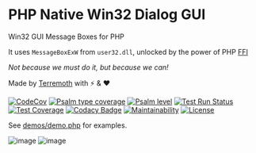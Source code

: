 # PHP Native Win32 Dialog GUI
Win32 GUI Message Boxes for PHP

It uses `MessageBoxExW` from `user32.dll`, unlocked by the power of PHP [FFI](https://www.php.net/manual/en/book.ffi.php)

_Not because we must do it, but because we can!_

Made by [Terremoth](https://github.com/terremoth/) with ⚡ & ❤

[![CodeCov](https://codecov.io/gh/terremoth/php-win32dialog/graph/badge.svg?token=TOKEN)](https://app.codecov.io/gh/terremoth/php-win32dialog)
[![Psalm type coverage](https://shepherd.dev/github/terremoth/php-win32dialog/coverage.svg)](https://shepherd.dev/github/terremoth/php-win32dialog)
[![Psalm level](https://shepherd.dev/github/terremoth/php-win32dialog/level.svg)](https://shepherd.dev/github/terremoth/php-win32dialog)
[![Test Run Status](https://github.com/terremoth/php-win32dialog/actions/workflows/workflow.yml/badge.svg?branch=main)](https://github.com/terremoth/php-win32dialog/actions/workflows/workflow.yml)
[![Test Coverage](https://api.codeclimate.com/v1/badges/e05f4c4e428a6091b14a/test_coverage)](https://codeclimate.com/github/terremoth/php-win32dialog/test_coverage)
[![Codacy Badge](https://app.codacy.com/project/badge/Grade/bea797a3fbd7413aa22a96499e7f132b)](https://app.codacy.com/gh/terremoth/php-win32dialog/dashboard?utm_source=gh&utm_medium=referral&utm_content=&utm_campaign=Badge_grade)
[![Maintainability](https://api.codeclimate.com/v1/badges/e05f4c4e428a6091b14a/maintainability)](https://codeclimate.com/github/terremoth/php-win32dialog/maintainability)
[![License](https://img.shields.io/github/license/terremoth/php-win32dialog.svg?logo=gnu&color=41bb13)](https://github.com/terremoth/php-win32dialog/blob/main/LICENSE)

See [demos/demo.php](demos/demo.php) for examples.

![image](https://github.com/user-attachments/assets/79af50af-be2c-4de8-93a0-dd1980f1fa89)
![image](https://github.com/user-attachments/assets/bd5a964c-1b1c-41a0-a096-6fb22c022de7)
